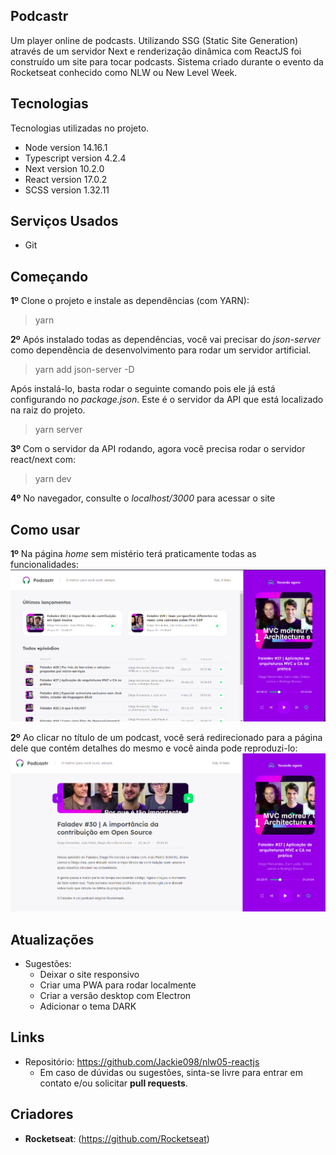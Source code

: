  ## Podcastr
 
 Um player online de podcasts. Utilizando SSG (Static Site Generation) através de um servidor Next e renderização dinâmica com ReactJS foi construído um site para tocar podcasts. Sistema criado durante o evento da Rocketseat conhecido como NLW ou New Level Week.


## Tecnologias 
 
Tecnologias utilizadas no projeto.
 
* Node version 14.16.1
* Typescript version 4.2.4
* Next version 10.2.0
* React version 17.0.2
* SCSS version 1.32.11
 
## Serviços Usados
 
* Git

## Começando

  **1º** Clone o projeto e instale as dependências (com YARN):
  > yarn 

  **2º** Após instalado todas as dependências, você vai precisar do *json-server* como dependência de desenvolvimento para rodar um servidor artificial.
  > yarn add json-server -D

  Após instalá-lo, basta rodar o seguinte comando pois ele já está configurando no *package.json*. Este é o servidor da API que está localizado na raiz do projeto.
  > yarn server

  **3º** Com o servidor da API rodando, agora você precisa rodar o servidor react/next com:
  > yarn dev

  **4º** No navegador, consulte o *localhost/3000* para acessar o site

## Como usar
 
  **1º** Na página *home* sem mistério terá praticamente todas as funcionalidades:
  ![Home](https://github.com/Jackie098/nlw05-reactjs/blob/main/images-readme/home.png)

  **2º** Ao clicar no título de um podcast, você será redirecionado para a página dele que contém detalhes do mesmo e você ainda pode reproduzi-lo:
  ![Details-Episode](https://github.com/Jackie098/nlw05-reactjs/blob/main/images-readme/details_episode.png)
 
## Atualizações
 
  - Sugestões: 
    - Deixar o site responsivo
    - Criar uma PWA para rodar localmente
    - Criar a versão desktop com Electron
    - Adicionar o tema DARK
 
 
## Links
 
  - Repositório: https://github.com/Jackie098/nlw05-reactjs
    - Em caso de dúvidas ou sugestões, sinta-se livre para entrar em contato e/ou solicitar **pull requests**.
 
 
## Criadores
 
* **Rocketseat**: (https://github.com/Rocketseat)